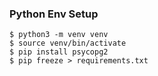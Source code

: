 ### Python Env Setup

```
$ python3 -m venv venv
$ source venv/bin/activate
$ pip install psycopg2
$ pip freeze > requirements.txt
```
